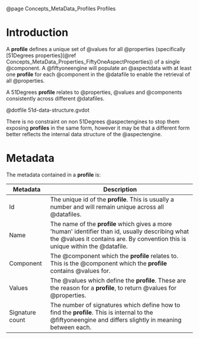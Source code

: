 @page Concepts_MetaData_Profiles Profiles

# Introduction

A **profile** defines a unique set of @values for all @properties
(specifically [51Degrees properties](@ref Concepts_MetaData_Properties_FiftyOneAspectProperties))
of a single @component. A @fiftyoneengine will populate an @aspectdata with at least one **profile**
for each @component in the @datafile to enable the retrieval of all @properties.

A 51Degrees **profile** relates to @properties, @values and @components consistently across different @datafiles.

@dotfile 51d-data-structure.gvdot

There is no constraint on non 51Degrees @aspectengines to stop them exposing **profiles** in the same
form, however it may be that a different form better reflects the internal data structure of the @aspectengine.

# Metadata

The metadata contained in a **profile** is:

| Metadata | Description |
| -------- | ----------- |
| Id       | The unique id of the **profile**. This is usually a number and will remain unique across all @datafiles. |
| Name     | The name of the **profile** which gives a more 'human' identifier than id, usually describing what the @values it contains are. By convention this is unique within the @datafile. |
| Component| The @component which the **profile** relates to. This is the @component which the **profile** contains @values for. |
| Values   | The @values which define the **profile**. These are the reason for a **profile**, to return @values for @properties. |
| Signature count| The number of signatures which define how to find the **profile**. This is internal to the @fiftyoneengine and differs slightly in meaning between each. |
